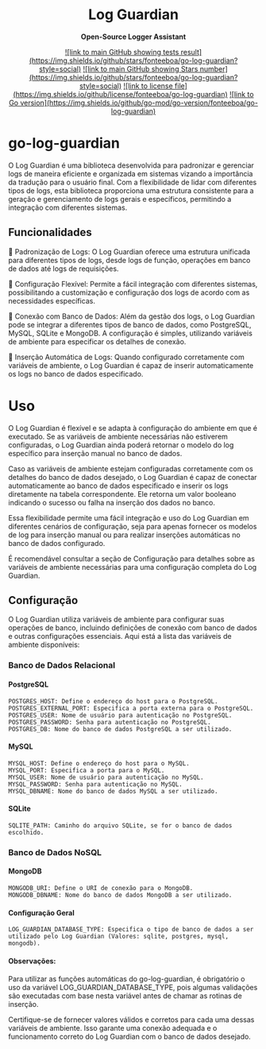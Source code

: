 <h1 align="center"> Log Guardian </h1>

<p align="center"> <strong>Open-Source Logger Assistant</strong> </p>

<div align="center">
    <a href="https://github.com/fonteeboa/go-log-guardian">![link to main GitHub showing tests result](https://img.shields.io/github/stars/fonteeboa/go-log-guardian?style=social)</a>
    <a href="https://github.com/fonteeboa/go-log-guardian">![link to main GitHub showing Stars number](https://img.shields.io/github/stars/fonteeboa/go-log-guardian?style=social)</a>
    <a href="https://github.com/fonteeboa/go-log-guardian/blob/main/LICENSE">![link to license file](https://img.shields.io/github/license/fonteeboa/go-log-guardian)</a>
    <a href="https://img.shields.io/github/go-mod/go-version/fonteeboa/go-log-guardian">![link to 
    Go version](https://img.shields.io/github/go-mod/go-version/fonteeboa/go-log-guardian)</a>

</div>


# go-log-guardian



O Log Guardian é uma biblioteca desenvolvida para padronizar e gerenciar logs de maneira eficiente e organizada em sistemas vizando a importância da tradução para o usuário final. Com a flexibilidade de lidar com diferentes tipos de logs, esta biblioteca proporciona uma estrutura consistente para a geração e gerenciamento de logs gerais e específicos, permitindo a integração com diferentes sistemas.

## Funcionalidades

🔹 Padronização de Logs: O Log Guardian oferece uma estrutura unificada para diferentes tipos de logs, desde logs de função, operações em banco de dados até logs de requisições.

🔹 Configuração Flexível: Permite a fácil integração com diferentes sistemas, possibilitando a customização e configuração dos logs de acordo com as necessidades específicas.

🔹 Conexão com Banco de Dados: Além da gestão dos logs, o Log Guardian pode se integrar a diferentes tipos de banco de dados, como PostgreSQL, MySQL, SQLite e MongoDB. A configuração é simples, utilizando variáveis de ambiente para especificar os detalhes de conexão.

🔹 Inserção Automática de Logs: Quando configurado corretamente com variáveis de ambiente, o Log Guardian é capaz de inserir automaticamente os logs no banco de dados especificado.

# Uso
O Log Guardian é flexível e se adapta à configuração do ambiente em que é executado. Se as variáveis de ambiente necessárias não estiverem configuradas, o Log Guardian ainda poderá retornar o modelo do log específico para inserção manual no banco de dados.

Caso as variáveis de ambiente estejam configuradas corretamente com os detalhes do banco de dados desejado, o Log Guardian é capaz de conectar automaticamente ao banco de dados especificado e inserir os logs diretamente na tabela correspondente. Ele retorna um valor booleano indicando o sucesso ou falha na inserção dos dados no banco.

Essa flexibilidade permite uma fácil integração e uso do Log Guardian em diferentes cenários de configuração, seja para apenas fornecer os modelos de log para inserção manual ou para realizar inserções automáticas no banco de dados configurado.

É recomendável consultar a seção de Configuração para detalhes sobre as variáveis de ambiente necessárias para uma configuração completa do Log Guardian.

## Configuração

O Log Guardian utiliza variáveis de ambiente para configurar suas operações de banco, incluindo definições de conexão com banco de dados e outras configurações essenciais. Aqui está a lista das variáveis de ambiente disponíveis:

### Banco de Dados Relacional

#### PostgreSQL
```
POSTGRES_HOST: Define o endereço do host para o PostgreSQL.
POSTGRES_EXTERNAL_PORT: Especifica a porta externa para o PostgreSQL.
POSTGRES_USER: Nome de usuário para autenticação no PostgreSQL.
POSTGRES_PASSWORD: Senha para autenticação no PostgreSQL.
POSTGRES_DB: Nome do banco de dados PostgreSQL a ser utilizado.
```
#### MySQL
```
MYSQL_HOST: Define o endereço do host para o MySQL.
MYSQL_PORT: Especifica a porta para o MySQL.
MYSQL_USER: Nome de usuário para autenticação no MySQL.
MYSQL_PASSWORD: Senha para autenticação no MySQL.
MYSQL_DBNAME: Nome do banco de dados MySQL a ser utilizado.
```
#### SQLite
```
SQLITE_PATH: Caminho do arquivo SQLite, se for o banco de dados escolhido.
```
### Banco de Dados NoSQL
#### MongoDB
```
MONGODB_URI: Define o URI de conexão para o MongoDB.
MONGODB_DBNAME: Nome do banco de dados MongoDB a ser utilizado.
```
#### Configuração Geral
```
LOG_GUARDIAN_DATABASE_TYPE: Especifica o tipo de banco de dados a ser utilizado pelo Log Guardian (Valores: sqlite, postgres, mysql, mongodb).
```

#### Observações:

Para utilizar as funções automáticas do go-log-guardian, é obrigatório o uso da variável LOG_GUARDIAN_DATABASE_TYPE, pois algumas validações são executadas com base nesta variável antes de chamar as rotinas de inserção.

Certifique-se de fornecer valores válidos e corretos para cada uma dessas variáveis de ambiente. Isso garante uma conexão adequada e o funcionamento correto do Log Guardian com o banco de dados desejado.

